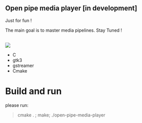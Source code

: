 ## Open pipe media player [in development]

Just for fun !

The main goal is to master media pipelines. Stay Tuned ! <br><br>

<img src="doc/screen.gif">

- C
- gtk3
- gstreamer
- Cmake

# Build and run
please run: 
> cmake . ; make; ./open-pipe-media-player

